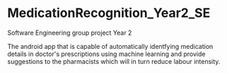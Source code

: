 # MedicationRecognition_Year2_SE
Software Engineering group project Year 2

The android app that is capable of automatically identfying medication details in doctor's prescriptions using machine learning and provide suggestions to the pharmacists which will in turn reduce labour intensity.
